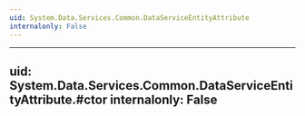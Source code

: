 ```yaml
---
uid: System.Data.Services.Common.DataServiceEntityAttribute
internalonly: False
---
```


---
uid: System.Data.Services.Common.DataServiceEntityAttribute.#ctor
internalonly: False
---
